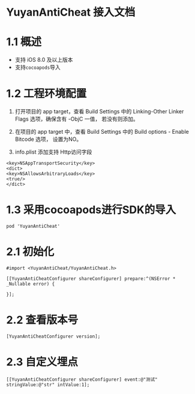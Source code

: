 # YuyanAntiCheat 接入文档

# 1.1 概述

- 支持 iOS 8.0 及以上版本
- 支持`cocoapods`导入

# 1.2 工程环境配置

1. 打开项目的 app target，查看 Build Settings 中的 Linking-Other Linker Flags 选项，确保含有 -ObjC 一值， 若没有则添加。

2. 在项目的 app target 中，查看 Build Settings 中的 Build options - Enable Bitcode 选项， 设置为NO。 

3. info.plist 添加支持 Http访问字段

```obj-c
<key>NSAppTransportSecurity</key>
<dict>
<key>NSAllowsArbitraryLoads</key>
<true/>
</dict>
```

# 1.3 采用cocoapods进行SDK的导入

```
pod 'YuyanAntiCheat'
```

# 2.1 初始化

```
#import <YuyanAntiCheat/YuyanAntiCheat.h>

[[YuyanAntiCheatConfigurer shareConfigurer] prepare:^(NSError * _Nullable error) {
    
}];
```

# 2.2 查看版本号

```
[YuyanAntiCheatConfigurer version];
```

# 2.3 自定义埋点

```
[[YuyanAntiCheatConfigurer shareConfigurer] event:@"测试" stringValue:@"str" intValue:1];
```